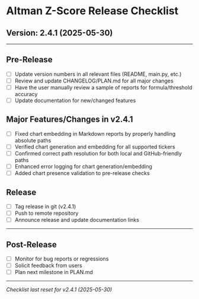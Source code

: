 # Altman Z-Score Release Checklist

## Version: 2.4.1 (2025-05-30)

---

## Pre-Release
- [ ] Update version numbers in all relevant files (README, main.py, etc.)
- [ ] Review and update CHANGELOG/PLAN.md for all major changes
- [ ] Have the user manually review a sample of reports for formula/threshold accuracy
- [ ] Update documentation for new/changed features

## Major Features/Changes in v2.4.1
- [ ] Fixed chart embedding in Markdown reports by properly handling absolute paths
- [ ] Verified chart generation and embedding for all supported tickers
- [ ] Confirmed correct path resolution for both local and GitHub-friendly paths
- [ ] Enhanced error logging for chart generation/embedding
- [ ] Added chart presence validation to pre-release checks

## Release
- [ ] Tag release in git (v2.4.1)
- [ ] Push to remote repository
- [ ] Announce release and update documentation links

---

## Post-Release
- [ ] Monitor for bug reports or regressions
- [ ] Solicit feedback from users
- [ ] Plan next milestone in PLAN.md

---

*Checklist last reset for v2.4.1 (2025-05-30)*
